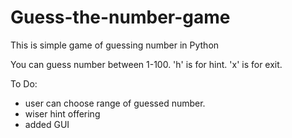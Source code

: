 # Guess-the-number-game
This is simple game of guessing number in Python

You can guess number between 1-100. 
'h' is for hint.
'x' is for exit.


To Do:
- user can choose range of guessed number.
- wiser hint offering
- added GUI